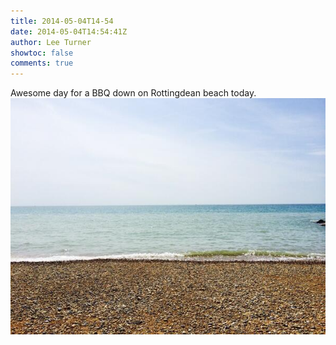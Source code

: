 ```yaml
---
title: 2014-05-04T14-54
date: 2014-05-04T14:54:41Z
author: Lee Turner
showtoc: false
comments: true
---
```


Awesome day for a BBQ down on Rottingdean beach today. ![](/img/x//462968561838075904-BmzLdCMIAAE4i1h.jpg)

